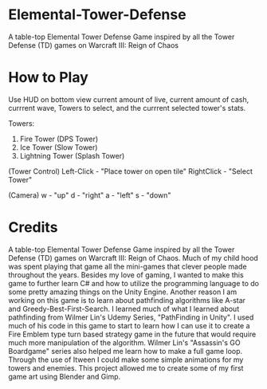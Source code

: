 # Elemental-Tower-Defense
A table-top Elemental Tower Defense Game inspired by all the Tower Defense (TD) games on Warcraft III: Reign of Chaos

# How to Play
Use HUD on bottom view current amount of live, current amount of cash, currrent wave, Towers to select, and the currrent selected tower's stats.

Towers:
1. Fire Tower (DPS Tower)
2. Ice Tower (Slow Tower)
3. Lightning Tower (Splash Tower)

(Tower Control)
Left-Click - "Place tower on open tile"
RightClick - "Select Tower"

(Camera)
w - "up"
d - "right"
a - "left"
s - "down"


# Credits
A table-top Elemental Tower Defense Game inspired by all the Tower Defense (TD) games on Warcraft III: Reign of Chaos. Much of my child hood was spent playing that game all the mini-games that clever people made throughout the years. Besides my love of gaming, I wanted to make this game to further learn C# and how to utilize the programming language to do some pretty amazing things on the Unity Engine.
  Another reason I am working on this game is to learn about pathfinding algorithms like A-star and Greedy-Best-First-Search. I learned much of what I learned about pathfinding from Wilmer Lin's Udemy Series, "PathFinding in Unity". I used much of his code in this game to start to learn how I can use it to create a Fire Emblem type turn based strategy game in the future that would require much more manipulation of the algorithm. Wilmer Lin's "Assassin's GO Boardgame" series also helped me learn how to make a full game loop. Through the use of Itween I could make some simple animations for my towers and enemies.
  This project allowed me to create some of my first game art using Blender and Gimp.
